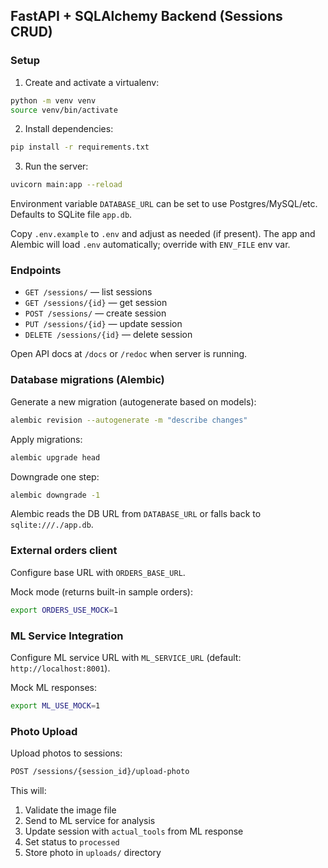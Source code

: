 ## FastAPI + SQLAlchemy Backend (Sessions CRUD)

### Setup

1. Create and activate a virtualenv:

```bash
python -m venv venv
source venv/bin/activate
```

2. Install dependencies:

```bash
pip install -r requirements.txt
```

3. Run the server:

```bash
uvicorn main:app --reload
```

Environment variable `DATABASE_URL` can be set to use Postgres/MySQL/etc. Defaults to SQLite file `app.db`.

Copy `.env.example` to `.env` and adjust as needed (if present). The app and Alembic will load `.env` automatically; override with `ENV_FILE` env var.

### Endpoints

- `GET /sessions/` — list sessions
- `GET /sessions/{id}` — get session
- `POST /sessions/` — create session
- `PUT /sessions/{id}` — update session
- `DELETE /sessions/{id}` — delete session

Open API docs at `/docs` or `/redoc` when server is running.

### Database migrations (Alembic)

Generate a new migration (autogenerate based on models):

```bash
alembic revision --autogenerate -m "describe changes"
```

Apply migrations:

```bash
alembic upgrade head
```

Downgrade one step:

```bash
alembic downgrade -1
```

Alembic reads the DB URL from `DATABASE_URL` or falls back to `sqlite:///./app.db`.

### External orders client

Configure base URL with `ORDERS_BASE_URL`.

Mock mode (returns built-in sample orders):

```bash
export ORDERS_USE_MOCK=1
```

### ML Service Integration

Configure ML service URL with `ML_SERVICE_URL` (default: `http://localhost:8001`).

Mock ML responses:

```bash
export ML_USE_MOCK=1
```

### Photo Upload

Upload photos to sessions:

```bash
POST /sessions/{session_id}/upload-photo
```

This will:
1. Validate the image file
2. Send to ML service for analysis
3. Update session with `actual_tools` from ML response
4. Set status to `processed`
5. Store photo in `uploads/` directory


